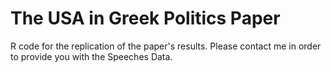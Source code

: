 # The USA in Greek Politics Paper
R code for the replication of the paper's results. Please contact me in order to provide you with the Speeches Data.
